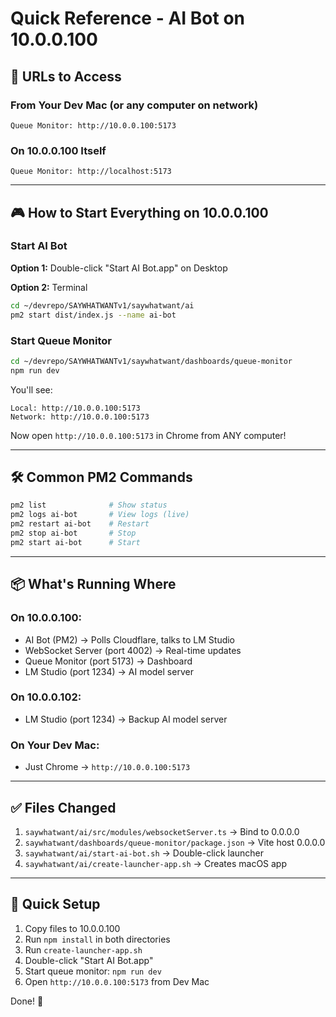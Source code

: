 # Quick Reference - AI Bot on 10.0.0.100

## 📱 URLs to Access

### From Your Dev Mac (or any computer on network)
```
Queue Monitor: http://10.0.0.100:5173
```

### On 10.0.0.100 Itself
```
Queue Monitor: http://localhost:5173
```

---

## 🎮 How to Start Everything on 10.0.0.100

### Start AI Bot
**Option 1:** Double-click "Start AI Bot.app" on Desktop

**Option 2:** Terminal
```bash
cd ~/devrepo/SAYWHATWANTv1/saywhatwant/ai
pm2 start dist/index.js --name ai-bot
```

### Start Queue Monitor
```bash
cd ~/devrepo/SAYWHATWANTv1/saywhatwant/dashboards/queue-monitor
npm run dev
```

You'll see:
```
Local: http://10.0.0.100:5173
Network: http://10.0.0.100:5173
```

Now open `http://10.0.0.100:5173` in Chrome from ANY computer!

---

## 🛠️ Common PM2 Commands

```bash
pm2 list              # Show status
pm2 logs ai-bot       # View logs (live)
pm2 restart ai-bot    # Restart
pm2 stop ai-bot       # Stop
pm2 start ai-bot      # Start
```

---

## 📦 What's Running Where

### On 10.0.0.100:
- AI Bot (PM2) → Polls Cloudflare, talks to LM Studio
- WebSocket Server (port 4002) → Real-time updates
- Queue Monitor (port 5173) → Dashboard
- LM Studio (port 1234) → AI model server

### On 10.0.0.102:
- LM Studio (port 1234) → Backup AI model server

### On Your Dev Mac:
- Just Chrome → `http://10.0.0.100:5173`

---

## ✅ Files Changed

1. `saywhatwant/ai/src/modules/websocketServer.ts` → Bind to 0.0.0.0
2. `saywhatwant/dashboards/queue-monitor/package.json` → Vite host 0.0.0.0
3. `saywhatwant/ai/start-ai-bot.sh` → Double-click launcher
4. `saywhatwant/ai/create-launcher-app.sh` → Creates macOS app

---

## 🚀 Quick Setup

1. Copy files to 10.0.0.100
2. Run `npm install` in both directories
3. Run `create-launcher-app.sh`
4. Double-click "Start AI Bot.app"
5. Start queue monitor: `npm run dev`
6. Open `http://10.0.0.100:5173` from Dev Mac

Done! 🎉


